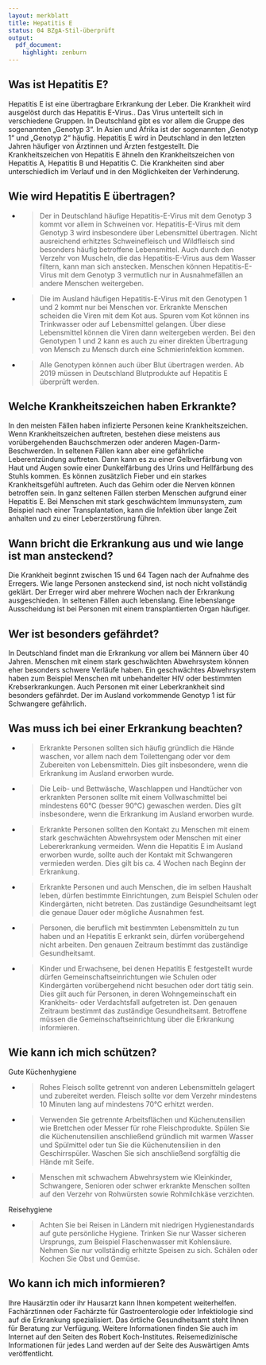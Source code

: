 ```yaml
---
layout: merkblatt
title: Hepatitis E
status: 04 BZgA-Stil-überprüft
output:
  pdf_document:
    highlight: zenburn
---
```

 
## Was ist Hepatitis E?

Hepatitis E ist eine übertragbare Erkrankung der Leber. Die Krankheit
wird ausgelöst durch das Hepatitis E-Virus.. Das Virus unterteilt sich
in verschiedene Gruppen. In Deutschland gibt es vor allem die Gruppe des
sogenannten „Genotyp 3“. In Asien und Afrika ist der sogenannten
„Genotyp 1“ und „Genotyp 2“ häufig. Hepatitis E wird in Deutschland in
den letzten Jahren häufiger von Ärztinnen und Ärzten festgestellt. Die
Krankheitszeichen von Hepatitis E ähneln den Krankheitszeichen von
Hepatitis A, Hepatitis B und Hepatitis C. Die Krankheiten sind aber
unterschiedlich im Verlauf und in den Möglichkeiten der Verhinderung.

## Wie wird Hepatitis E übertragen?

  - > Der in Deutschland häufige Hepatitis-E-Virus mit dem Genotyp 3
    > kommt vor allem in Schweinen vor. Hepatitis-E-Virus mit dem
    > Genotyp 3 wird insbesondere über Lebensmittel übertragen. Nicht
    > ausreichend erhitztes Schweinefleisch und Wildfleisch sind
    > besonders häufig betroffene Lebensmittel. Auch durch den Verzehr
    > von Muscheln, die das Hepatitis-E-Virus aus dem Wasser filtern,
    > kann man sich anstecken. Menschen können Hepatitis-E-Virus mit dem
    > Genotyp 3 vermutlich nur in Ausnahmefällen an andere Menschen
    > weitergeben.

  - > Die im Ausland häufigen Hepatitis-E-Virus mit den Genotypen 1 und
    > 2 kommt nur bei Menschen vor. Erkrankte Menschen scheiden die
    > Viren mit dem Kot aus. Spuren vom Kot können ins Trinkwasser oder
    > auf Lebensmittel gelangen. Über diese Lebensmittel können die
    > Viren dann weitergeben werden. Bei den Genotypen 1 und 2 kann es
    > auch zu einer direkten Übertragung von Mensch zu Mensch durch eine
    > Schmierinfektion kommen.

<!-- end list -->

  - > Alle Genotypen können auch über Blut übertragen werden. Ab 2019
    > müssen in Deutschland Blutprodukte auf Hepatitis E überprüft
    > werden.

## Welche Krankheitszeichen haben Erkrankte?

In den meisten Fällen haben infizierte Personen keine Krankheitszeichen.
Wenn Krankheitszeichen auftreten, bestehen diese meistens aus
vorübergehenden Bauchschmerzen oder anderen Magen-Darm-Beschwerden. In
seltenen Fällen kann aber eine gefährliche Leberentzündung auftreten.
Dann kann es zu einer Gelbverfärbung von Haut und Augen sowie einer
Dunkelfärbung des Urins und Hellfärbung des Stuhls kommen. Es können
zusätzlich Fieber und ein starkes Krankheitsgefühl auftreten. Auch das
Gehirn oder die Nerven können betroffen sein. In ganz seltenen Fällen
sterben Menschen aufgrund einer Hepatitis E. Bei Menschen mit stark
geschwächtem Immunsystem, zum Beispiel nach einer Transplantation, kann
die Infektion über lange Zeit anhalten und zu einer Leberzerstörung
führen.

## Wann bricht die Erkrankung aus und wie lange ist man ansteckend?

Die Krankheit beginnt zwischen 15 und 64 Tagen nach der Aufnahme des
Erregers. Wie lange Personen ansteckend sind, ist noch nicht vollständig
geklärt. Der Erreger wird aber mehrere Wochen nach der Erkrankung
ausgeschieden. In seltenen Fällen auch lebenslang. Eine lebenslange
Ausscheidung ist bei Personen mit einem transplantierten Organ häufiger.

## Wer ist besonders gefährdet?

In Deutschland findet man die Erkrankung vor allem bei Männern über 40
Jahren. Menschen mit einem stark geschwächten Abwehrsystem können eher
besonders schwere Verläufe haben. Ein geschwächtes Abwehrsystem haben
zum Beispiel Menschen mit unbehandelter HIV oder bestimmten
Krebserkrankungen. Auch Personen mit einer Leberkrankheit sind besonders
gefährdet. Der im Ausland vorkommende Genotyp 1 ist für Schwangere
gefährlich.

## Was muss ich bei einer Erkrankung beachten?

  - > Erkrankte Personen sollten sich häufig gründlich die Hände
    > waschen, vor allem nach dem Toilettengang oder vor dem Zubereiten
    > von Lebensmitteln. Dies gilt insbesondere, wenn die Erkrankung im
    > Ausland erworben wurde.

  - > Die Leib- und Bettwäsche, Waschlappen und Handtücher von
    > erkrankten Personen sollte mit einem Vollwaschmittel bei
    > mindestens 60°C (besser 90°C) gewaschen werden. Dies gilt
    > insbesondere, wenn die Erkrankung im Ausland erworben wurde.

  - > Erkrankte Personen sollten den Kontakt zu Menschen mit einem stark
    > geschwächten Abwehrsystem oder Menschen mit einer Lebererkrankung
    > vermeiden. Wenn die Hepatitis E im Ausland erworben wurde, sollte
    > auch der Kontakt mit Schwangeren vermieden werden. Dies gilt bis
    > ca. 4 Wochen nach Beginn der Erkrankung.

  - > Erkrankte Personen und auch Menschen, die im selben Haushalt
    > leben, dürfen bestimmte Einrichtungen, zum Beispiel Schulen oder
    > Kindergärten, nicht betreten. Das zuständige Gesundheitsamt legt
    > die genaue Dauer oder mögliche Ausnahmen fest.

  - > Personen, die beruflich mit bestimmten Lebensmitteln zu tun haben
    > und an Hepatitis E erkrankt sein, dürfen vorübergehend nicht
    > arbeiten. Den genauen Zeitraum bestimmt das zuständige
    > Gesundheitsamt.

  - > Kinder und Erwachsene, bei denen Hepatitis E festgestellt wurde
    > dürfen Gemeinschaftseinrichtungen wie Schulen oder Kindergärten
    > vorübergehend nicht besuchen oder dort tätig sein. Dies gilt auch
    > für Personen, in deren Wohngemeinschaft ein Krankheits- oder
    > Verdachtsfall aufgetreten ist. Den genauen Zeitraum bestimmt das
    > zuständige Gesundheitsamt. Betroffene müssen die
    > Gemeinschaftseinrichtung über die Erkrankung informieren.

## Wie kann ich mich schützen?

Gute Küchenhygiene

  - > Rohes Fleisch sollte getrennt von anderen Lebensmitteln gelagert
    > und zubereitet werden. Fleisch sollte vor dem Verzehr mindestens
    > 10 Minuten lang auf mindestens 70°C erhitzt werden.

  - > Verwenden Sie getrennte Arbeitsflächen und Küchenutensilien wie
    > Brettchen oder Messer für rohe Fleischprodukte. Spülen Sie die
    > Küchenutensilien anschließend gründlich mit warmen Wasser und
    > Spülmittel oder tun Sie die Küchenutensilien in den
    > Geschirrspüler. Waschen Sie sich anschließend sorgfältig die
    > Hände mit Seife.

  - > Menschen mit schwachem Abwehrsystem wie Kleinkinder, Schwangere,
    > Senioren oder schwer erkrankte Menschen sollten auf den Verzehr
    > von Rohwürsten sowie Rohmilchkäse verzichten.

Reisehygiene

  - > Achten Sie bei Reisen in Ländern mit niedrigen Hygienestandards
    > auf gute persönliche Hygiene. Trinken Sie nur Wasser sicheren
    > Ursprungs, zum Beispiel Flaschenwasser mit Kohlensäure. Nehmen Sie
    > nur vollständig erhitzte Speisen zu sich. Schälen oder Kochen Sie
    > Obst und Gemüse.

## Wo kann ich mich informieren?

Ihre Hausärztin oder ihr Hausarzt kann Ihnen kompetent weiterhelfen.
Fachärztinnen oder Fachärzte für Gastroenterologie oder Infektiologie
sind auf die Erkrankung spezialisiert. Das örtliche Gesundheitsamt steht
Ihnen für Beratung zur Verfügung. Weitere Informationen finden Sie auch
im Internet auf den Seiten des Robert Koch-Institutes. Reisemedizinische
Informationen für jedes Land werden auf der Seite des Auswärtigen Amts
veröffentlicht.
